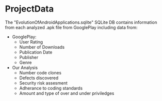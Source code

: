 ProjectData
===========


The "EvolutionOfAndroidApplications.sqlite" SQLite DB contains information from each analyzed .apk file from GooglePlay including data from:
- GooglePlay:
  -   User Rating
  -   Number of Downloads
  -   Publication Date
  -   Publisher
  -   Genre
- Our Analysis
  - Number code clones
  - Defects discovered
  - Security risk assesment
  - Adherance to coding standards
  - Amount and type of over and under priviledges

